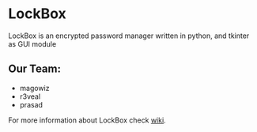 # LockBox
LockBox is an encrypted password manager written in python, and tkinter as GUI module

## Our Team:
- magowiz
- r3veal
- prasad

For more information about LockBox check [wiki](https://github.com/r3veal/LockBox/wiki).
